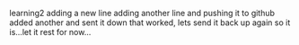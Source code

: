 learning2
adding a new line
adding another line and pushing it to github
added another and sent it down
that worked, lets send it back up again
so it is...let it rest for now...
